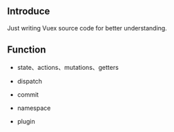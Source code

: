 ## Introduce

Just writing Vuex source code for better understanding.

## Function

- state、actions、mutations、getters

- dispatch

- commit

- namespace

- plugin
